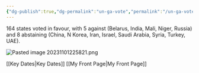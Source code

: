 ```yaml
---
{"dg-publish":true,"dg-permalink":"un-ga-vote","permalink":"/un-ga-vote/","tags":["#event","#unitednations"]}
---
```


164 states voted in favour, with 5 against (Belarus, India, Mali, Niger, Russia) and 8 abstaining (China, N Korea, Iran, Israel, Saudi Arabia, Syria, Turkey, UAE).

![Pasted image 20231101225821.png](/img/user/Pasted%20image%2020231101225821.png)

[[Key Dates\|Key Dates]]
[[My Front Page\|My Front Page]]



